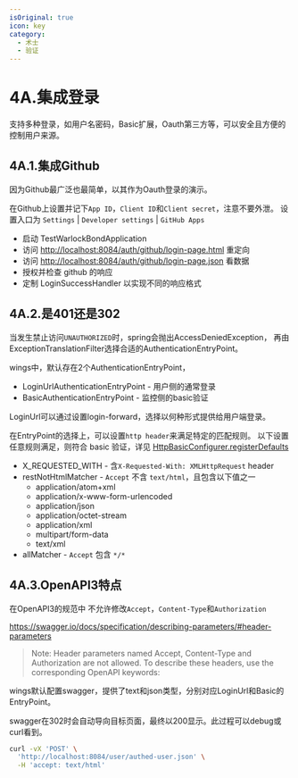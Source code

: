 ```yaml
---
isOriginal: true
icon: key
category:
  - 术士
  - 验证
---
```


# 4A.集成登录

支持多种登录，如用户名密码，Basic扩展，Oauth第三方等，可以安全且方便的控制用户来源。

## 4A.1.集成Github

因为Github最广泛也最简单，以其作为Oauth登录的演示。

在Github上设置并记下`App ID`，`Client ID`和`Client secret`，注意不要外泄。
设置入口为 `Settings` | `Developer settings` | `GitHub Apps`

* 启动 TestWarlockBondApplication
* 访问 <http://localhost:8084/auth/github/login-page.html> 重定向
* 访问 <http://localhost:8084/auth/github/login-page.json> 看数据
* 授权并检查 github 的响应
* 定制 LoginSuccessHandler 以实现不同的响应格式

## 4A.2.是401还是302

当发生禁止访问`UNAUTHORIZED`时，spring会抛出AccessDeniedException，
再由ExceptionTranslationFilter选择合适的AuthenticationEntryPoint。

wings中，默认存在2个AuthenticationEntryPoint，

* LoginUrlAuthenticationEntryPoint - 用户侧的通常登录
* BasicAuthenticationEntryPoint - 监控侧的basic验证

LoginUrl可以通过设置login-forward，选择以何种形式提供给用户端登录。

在EntryPoint的选择上，可以设置`http header`来满足特定的匹配规则。
以下设置任意规则满足，则符合 basic 验证，详见 [HttpBasicConfigurer.registerDefaults](https://github.com/spring-projects/spring-security/blob/39a80497c27b4cbab70f331f1f92eac7d555f502/config/src/main/java/org/springframework/security/config/annotation/web/configurers/HttpBasicConfigurer.java#L168-L187)

* X_REQUESTED_WITH - 含`X-Requested-With: XMLHttpRequest` header
* restNotHtmlMatcher - `Accept` 不含 `text/html`，且包含以下值之一
  - application/atom+xml
  - application/x-www-form-urlencoded
  - application/json
  - application/octet-stream
  - application/xml
  - multipart/form-data
  - text/xml
* allMatcher - `Accept` 包含 `*/*`

## 4A.3.OpenAPI3特点

在OpenAPI3的规范中 不允许修改`Accept`，`Content-Type`和`Authorization`

<https://swagger.io/docs/specification/describing-parameters/#header-parameters>

> Note: Header parameters named Accept, Content-Type and Authorization
> are not allowed. To describe these headers, use the corresponding OpenAPI keywords:

wings默认配置swagger，提供了text和json类型，分别对应LoginUrl和Basic的EntryPoint。

swagger在302时会自动导向目标页面，最终以200显示。此过程可以debug或curl看到。

```bash
curl -vX 'POST' \
  'http://localhost:8084/user/authed-user.json' \
  -H 'accept: text/html'
```

